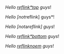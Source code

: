 [reflink*top]: theaddress

*Hello [reflink*top] guys*!

*Hello [not*reflink] guys*!

*Hello [not*a*reflink] guys*!

*Hello [reflink*bottom] guys*!

*Hello [reflinknoem] guys*!

[reflink*bottom]: theaddress

[reflinknoem]: theaddress
